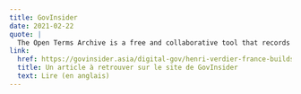 ```yaml
---
title: GovInsider
date: 2021-02-22
quote: | 
  The Open Terms Archive is a free and collaborative tool that records changes to a terms of service document in real time – similar to how Google Docs tracks changes. It displays specific changes in the document and provides a history of all its different versions.
link: 
  href: https://govinsider.asia/digital-gov/henri-verdier-france-builds-tool-to-track-changes-in-terms-of-service/
  title: Un article à retrouver sur le site de GovInsider
  text: Lire (en anglais)
---
```

